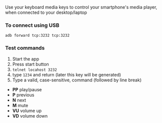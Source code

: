 Use your keyboard media keys to control your smartphone's media player, when connected to your desktop/laptop

### To connect using USB

`adb forward tcp:3232 tcp:3232`

### Test commands

1. Start the app
2. Press start button
3. `telnet locahost 3232`
4. type `1234` and return (later this key will be generated)
5. Type a valid, case-sensitive, command (followed by line break)
  - **PP** play/pause
  - **P** previous
  - **N** next
  - **M** mute
  - **VU** volume up
  - **VD** volume down

